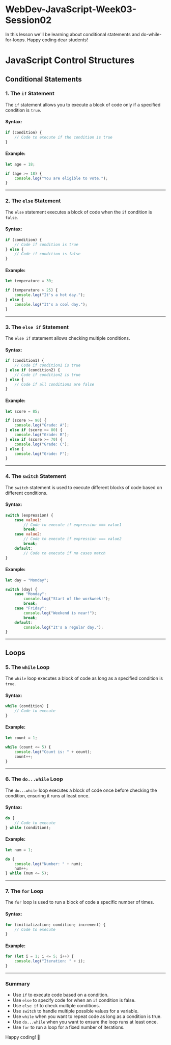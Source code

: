 # WebDev-JavaScript-Week03-Session02
In this lesson we'll be learning about conditional statements and do-while-for-loops.  Happy coding dear students!


# JavaScript Control Structures

## Conditional Statements

### 1. The `if` Statement
The `if` statement allows you to execute a block of code only if a specified condition is `true`.

#### Syntax:
```javascript
if (condition) {
    // Code to execute if the condition is true
}
```

#### Example:
```javascript
let age = 18;

if (age >= 18) {
    console.log("You are eligible to vote.");
}
```

---

### 2. The `else` Statement
The `else` statement executes a block of code when the `if` condition is `false`.

#### Syntax:
```javascript
if (condition) {
    // Code if condition is true
} else {
    // Code if condition is false
}
```

#### Example:
```javascript
let temperature = 30;

if (temperature > 25) {
    console.log("It's a hot day.");
} else {
    console.log("It's a cool day.");
}
```

---

### 3. The `else if` Statement
The `else if` statement allows checking multiple conditions.

#### Syntax:
```javascript
if (condition1) {
    // Code if condition1 is true
} else if (condition2) {
    // Code if condition2 is true
} else {
    // Code if all conditions are false
}
```

#### Example:
```javascript
let score = 85;

if (score >= 90) {
    console.log("Grade: A");
} else if (score >= 80) {
    console.log("Grade: B");
} else if (score >= 70) {
    console.log("Grade: C");
} else {
    console.log("Grade: F");
}
```

---

### 4. The `switch` Statement
The `switch` statement is used to execute different blocks of code based on different conditions.

#### Syntax:
```javascript
switch (expression) {
    case value1:
        // Code to execute if expression === value1
        break;
    case value2:
        // Code to execute if expression === value2
        break;
    default:
        // Code to execute if no cases match
}
```

#### Example:
```javascript
let day = "Monday";

switch (day) {
    case "Monday":
        console.log("Start of the workweek!");
        break;
    case "Friday":
        console.log("Weekend is near!");
        break;
    default:
        console.log("It's a regular day.");
}
```

---

## Loops

### 5. The `while` Loop
The `while` loop executes a block of code as long as a specified condition is `true`.

#### Syntax:
```javascript
while (condition) {
    // Code to execute
}
```

#### Example:
```javascript
let count = 1;

while (count <= 5) {
    console.log("Count is: " + count);
    count++;
}
```

---

### 6. The `do...while` Loop
The `do...while` loop executes a block of code once before checking the condition, ensuring it runs at least once.

#### Syntax:
```javascript
do {
    // Code to execute
} while (condition);
```

#### Example:
```javascript
let num = 1;

do {
    console.log("Number: " + num);
    num++;
} while (num <= 5);
```

---

### 7. The `for` Loop
The `for` loop is used to run a block of code a specific number of times.

#### Syntax:
```javascript
for (initialization; condition; increment) {
    // Code to execute
}
```

#### Example:
```javascript
for (let i = 1; i <= 5; i++) {
    console.log("Iteration: " + i);
}
```

---

### Summary
- Use `if` to execute code based on a condition.
- Use `else` to specify code for when an `if` condition is false.
- Use `else if` to check multiple conditions.
- Use `switch` to handle multiple possible values for a variable.
- Use `while` when you want to repeat code as long as a condition is true.
- Use `do...while` when you want to ensure the loop runs at least once.
- Use `for` to run a loop for a fixed number of iterations.

Happy coding! 🚀

